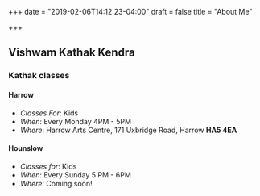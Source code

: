 +++
date = "2019-02-06T14:12:23-04:00"
draft = false
title = "About Me"

+++

## Vishwam Kathak Kendra



### Kathak classes



#### Harrow

- _Classes For_: Kids
- _When_: Every Monday 4PM - 5PM
- _Where_: Harrow Arts Centre, 171 Uxbridge Road, Harrow **HA5 4EA**



#### Hounslow

- _Classes for_: Kids
- _When_: Every Sunday 5 PM - 6PM
- _Where_: Coming soon!
